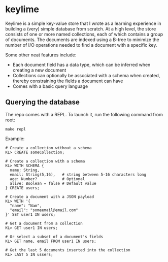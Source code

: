 # keylime

Keylime is a simple key-value store that I wrote as a learning experience in building a (very) simple database from scratch.
At a high level, the store consists of one or more named collections, each of which contains a group of documents. The documents
are indexed using a B-tree to minimize the number of I/O operations needed to find a document with a specific key.

Some other neat features include:

* Each document field has a data type, which can be inferred when creating a new document
* Collections can optionally be associated with a schema when created, thereby constraining the fields a document can have
* Comes with a basic query language

## Querying the database

The repo comes with a REPL. To launch it, run the following command from root:

```
make repl
```

Example:

```
# Create a collection without a schema
KL> CREATE someCollection;

# Create a collection with a schema
KL> WITH SCHEMA {
  name: String,       
  email: String(5,16),   # string between 5-16 characters long
  age: Number?           # Optional
  alive: Boolean = false # Default value
} CREATE users;

# Create a document with a JSON payload
KL> WITH '{
  "name": "Nam",
  "email": "someemail@email.com"
}' SET user1 IN users;

# Get a document from a collection
KL> GET user1 IN users;

# Or select a subset of a document's fields
KL> GET name, email FROM user1 IN users;

# Get the last 5 documents inserted into the collection
KL> LAST 5 IN ussers;
```
